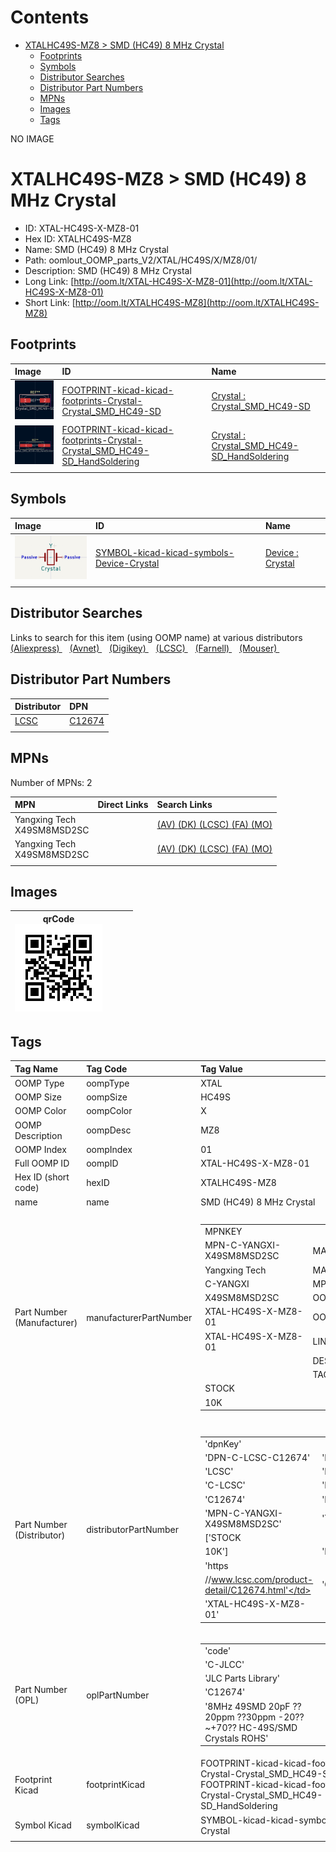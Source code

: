 



Contents
========

* [XTALHC49S-MZ8 > SMD (HC49) 8 MHz Crystal](#xtalhc49s-mz8--smd-hc49-8-mhz-crystal)
	* [Footprints](#footprints)
	* [Symbols](#symbols)
	* [Distributor Searches](#distributor-searches)
	* [Distributor Part Numbers](#distributor-part-numbers)
	* [MPNs](#mpns)
	* [Images](#images)
	* [Tags](#tags)
  
NO IMAGE  
# XTALHC49S-MZ8 > SMD (HC49) 8 MHz Crystal

- ID: XTAL-HC49S-X-MZ8-01
- Hex ID: XTALHC49S-MZ8
- Name: SMD (HC49) 8 MHz Crystal
- Path: oomlout_OOMP_parts_V2/XTAL/HC49S/X/MZ8/01/
- Description: SMD (HC49) 8 MHz Crystal
- Long Link: [http://oom.lt/XTAL-HC49S-X-MZ8-01](http://oom.lt/XTAL-HC49S-X-MZ8-01)
- Short Link: [http://oom.lt/XTALHC49S-MZ8](http://oom.lt/XTALHC49S-MZ8)

## Footprints
  

|Image|ID|Name|
| :--- | :--- | :--- |
|[![](https://raw.githubusercontent.com/oomlout/oomlout_OOMP_eda_V2/main/FOOTPRINT/kicad/kicad-footprints/Crystal/Crystal_SMD_HC49-SD/image_140.png)](https://github.com/oomlout/oomlout_OOMP_eda_V2/tree/main/FOOTPRINT/kicad/kicad-footprints/Crystal/Crystal_SMD_HC49-SD/)|[FOOTPRINT-kicad-kicad-footprints-Crystal-Crystal_SMD_HC49-SD](https://github.com/oomlout/oomlout_OOMP_eda_V2/tree/main/FOOTPRINT/kicad/kicad-footprints/Crystal/Crystal_SMD_HC49-SD/)|[Crystal : Crystal_SMD_HC49-SD](https://github.com/oomlout/oomlout_OOMP_eda_V2/tree/main/FOOTPRINT/kicad/kicad-footprints/Crystal/Crystal_SMD_HC49-SD/)|
|[![](https://raw.githubusercontent.com/oomlout/oomlout_OOMP_eda_V2/main/FOOTPRINT/kicad/kicad-footprints/Crystal/Crystal_SMD_HC49-SD_HandSoldering/image_140.png)](https://github.com/oomlout/oomlout_OOMP_eda_V2/tree/main/FOOTPRINT/kicad/kicad-footprints/Crystal/Crystal_SMD_HC49-SD_HandSoldering/)|[FOOTPRINT-kicad-kicad-footprints-Crystal-Crystal_SMD_HC49-SD_HandSoldering](https://github.com/oomlout/oomlout_OOMP_eda_V2/tree/main/FOOTPRINT/kicad/kicad-footprints/Crystal/Crystal_SMD_HC49-SD_HandSoldering/)|[Crystal : Crystal_SMD_HC49-SD_HandSoldering](https://github.com/oomlout/oomlout_OOMP_eda_V2/tree/main/FOOTPRINT/kicad/kicad-footprints/Crystal/Crystal_SMD_HC49-SD_HandSoldering/)|
||||

## Symbols
  

|Image|ID|Name|
| :--- | :--- | :--- |
|[![](https://raw.githubusercontent.com/oomlout/oomlout_OOMP_eda_V2/main/SYMBOL/kicad/kicad-symbols/Device/Crystal/image_140.png)](https://github.com/oomlout/oomlout_OOMP_eda_V2/tree/main/SYMBOL/kicad/kicad-symbols/Device/Crystal/)|[SYMBOL-kicad-kicad-symbols-Device-Crystal](https://github.com/oomlout/oomlout_OOMP_eda_V2/tree/main/SYMBOL/kicad/kicad-symbols/Device/Crystal/)|[Device : Crystal](https://github.com/oomlout/oomlout_OOMP_eda_V2/tree/main/SYMBOL/kicad/kicad-symbols/Device/Crystal/)|
||||

## Distributor Searches
  
Links to search for this item (using OOMP name) at various distributors  
[(Aliexpress) ](https://www.aliexpress.com/wholesale?SearchText=SMD+HC49+8+MHz+Crystal)&nbsp;&nbsp;&nbsp;[(Avnet) ](https://www.avnet.com/shop/us/search/SMD+HC49+8+MHz+Crystal)&nbsp;&nbsp;&nbsp;[(Digikey) ](https://www.digikey.co.uk/en/products/result?s=SMD+HC49+8+MHz+Crystal)&nbsp;&nbsp;&nbsp;[(LCSC) ](https://www.lcsc.com/search?q=SMD+HC49+8+MHz+Crystal)&nbsp;&nbsp;&nbsp;[(Farnell) ](https://uk.farnell.com/search?st=SMD+HC49+8+MHz+Crystal)&nbsp;&nbsp;&nbsp;[(Mouser) ](https://www.mouser.com/c/?q=SMD+HC49+8+MHz+Crystal)&nbsp;&nbsp;&nbsp;
## Distributor Part Numbers
  

|Distributor|DPN|
| :--- | :--- |
|[LCSC](https://www.lcsc.com/product-detail/C12674.html)|[C12674](https://www.lcsc.com/product-detail/C12674.html)|
|||

## MPNs
  
Number of MPNs: 2  

|MPN|Direct Links|Search Links|
| :--- | :--- | :--- |
|Yangxing Tech<br>X49SM8MSD2SC||[(AV) ](https://www.avnet.com/shop/us/search/X49SM8MSD2SC)[(DK) ](https://www.digikey.co.uk/products/en?keywords=X49SM8MSD2SC)[(LCSC) ](https://www.lcsc.com/search?q=X49SM8MSD2SC)[(FA) ](https://uk.farnell.com/search?st=X49SM8MSD2SC)[(MO) ](https://www.mouser.com/c/?q=X49SM8MSD2SC)|
|Yangxing Tech<br>X49SM8MSD2SC||[(AV) ](https://www.avnet.com/shop/us/search/X49SM8MSD2SC)[(DK) ](https://www.digikey.co.uk/products/en?keywords=X49SM8MSD2SC)[(LCSC) ](https://www.lcsc.com/search?q=X49SM8MSD2SC)[(FA) ](https://uk.farnell.com/search?st=X49SM8MSD2SC)[(MO) ](https://www.mouser.com/c/?q=X49SM8MSD2SC)|
||||

## Images
  

|qrCode<br>[![](https://raw.githubusercontent.com/oomlout/oomlout_OOMP_parts_V2/main/XTAL/HC49S/X/MZ8/01/qrCode_140.png)](https://github.com/oomlout/oomlout_OOMP_parts_V2/tree/main/XTAL/HC49S/X/MZ8/01/qrCode.png)||||
| :---: | :---: | :---: | :---: |

## Tags
  

|Tag Name|Tag Code|Tag Value|
| :--- | :--- | :--- |
|OOMP Type|oompType|XTAL|
|OOMP Size|oompSize|HC49S|
|OOMP Color|oompColor|X|
|OOMP Description|oompDesc|MZ8|
|OOMP Index|oompIndex|01|
|Full OOMP ID|oompID|XTAL-HC49S-X-MZ8-01|
|Hex ID (short code)|hexID|XTALHC49S-MZ8|
|name|name|SMD (HC49) 8 MHz Crystal|
|Part Number (Manufacturer)|manufacturerPartNumber|<table><tr><td>MPNKEY</td></tr><tr><td> MPN-C-YANGXI-X49SM8MSD2SC</td><td> MANUFACTURER</td></tr><tr><td> Yangxing Tech</td><td> MANUCODE</td></tr><tr><td> C-YANGXI</td><td> MPN</td></tr><tr><td> X49SM8MSD2SC</td><td> OOMPIDPARTIAL</td></tr><tr><td> XTAL-HC49S-X-MZ8-01</td><td> OOMPID</td></tr><tr><td> XTAL-HC49S-X-MZ8-01</td><td> LINK</td></tr><tr><td> </td><td> DESCRIPTION</td></tr><tr><td> </td><td> TAGS</td></tr><tr><td> STOCK</td></tr><tr><td>10K</td></tr></table></td><td> <table><tr><td>MPNKEY</td></tr><tr><td> MPN-C-YANGXI-X49SM8MSD2SC</td><td> MANUFACTURER</td></tr><tr><td> Yangxing Tech</td><td> MANUCODE</td></tr><tr><td> C-YANGXI</td><td> MPN</td></tr><tr><td> X49SM8MSD2SC</td><td> OOMPIDPARTIAL</td></tr><tr><td> XTAL-HC49S-X-MZ8-01</td><td> OOMPID</td></tr><tr><td> XTAL-HC49S-X-MZ8-01</td><td> LINK</td></tr><tr><td> </td><td> DESCRIPTION</td></tr><tr><td> </td><td> TAGS</td></tr><tr><td> STOCK</td></tr><tr><td>10K</td></tr></table>|
|Part Number (Distributor)|distributorPartNumber|<table><tr><td>'dpnKey'</td></tr><tr><td> 'DPN-C-LCSC-C12674'</td><td> 'DISTRIBUTOR'</td></tr><tr><td> 'LCSC'</td><td> 'DISTRCODE'</td></tr><tr><td> 'C-LCSC'</td><td> 'DPN'</td></tr><tr><td> 'C12674'</td><td> 'MPN'</td></tr><tr><td> 'MPN-C-YANGXI-X49SM8MSD2SC'</td><td> 'TAGS'</td></tr><tr><td> ['STOCK</td></tr><tr><td>10K']</td><td> 'LINK'</td></tr><tr><td> 'https</td></tr><tr><td>//www.lcsc.com/product-detail/C12674.html'</td><td> 'OOMPID'</td></tr><tr><td> 'XTAL-HC49S-X-MZ8-01'</td></tr></table>|
|Part Number (OPL)|oplPartNumber|<table><tr><td>'code'</td></tr><tr><td> 'C-JLCC'</td><td> 'name'</td></tr><tr><td> 'JLC Parts Library'</td><td> 'partID'</td></tr><tr><td> 'C12674'</td><td> 'partName'</td></tr><tr><td> '8MHz 49SMD 20pF ??20ppm ??30ppm -20??~+70?? HC-49S/SMD  Crystals ROHS'</td></tr></table>|
|Footprint Kicad|footprintKicad|FOOTPRINT-kicad-kicad-footprints-Crystal-Crystal_SMD_HC49-SD, FOOTPRINT-kicad-kicad-footprints-Crystal-Crystal_SMD_HC49-SD_HandSoldering|
|Symbol Kicad|symbolKicad|SYMBOL-kicad-kicad-symbols-Device-Crystal|
||||
